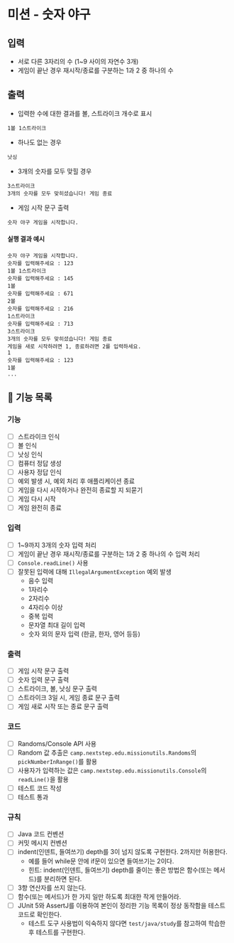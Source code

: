 # 미션 - 숫자 야구
## 입력

- 서로 다른 3자리의 수 (1~9 사이의 자연수 3개)
- 게임이 끝난 경우 재시작/종료를 구분하는 1과 2 중 하나의 수

## 출력

- 입력한 수에 대한 결과를 볼, 스트라이크 개수로 표시

```
1볼 1스트라이크
```

- 하나도 없는 경우

```
낫싱
```

- 3개의 숫자를 모두 맞힐 경우

```
3스트라이크
3개의 숫자를 모두 맞히셨습니다! 게임 종료
```

- 게임 시작 문구 출력

```
숫자 야구 게임을 시작합니다.
``` 

#### 실행 결과 예시

```
숫자 야구 게임을 시작합니다.
숫자를 입력해주세요 : 123
1볼 1스트라이크
숫자를 입력해주세요 : 145
1볼
숫자를 입력해주세요 : 671
2볼
숫자를 입력해주세요 : 216
1스트라이크
숫자를 입력해주세요 : 713
3스트라이크
3개의 숫자를 모두 맞히셨습니다! 게임 종료
게임을 새로 시작하려면 1, 종료하려면 2를 입력하세요.
1
숫자를 입력해주세요 : 123
1볼
...
```
## 🚀 기능 목록
### 기능
- [ ] 스트라이크 인식
- [ ] 볼 인식
- [ ] 낫싱 인식
- [ ] 컴퓨터 정답 생성
- [ ] 사용자 정답 인식
- [ ] 예외 발생 시, 예외 처리 후 애플리케이션 종료
- [ ] 게임을 다시 시작하거나 완전히 종료할 지 되묻기
- [ ] 게임 다시 시작
- [ ] 게임 완전히 종료
### 입력
- [ ] 1~9까지 3개의 숫자 입력 처리
- [ ] 게임이 끝난 경우 재시작/종료를 구분하는 1과 2 중 하나의 수 입력 처리
- [ ] `Console.readLine()` 사용
- [ ] 잘못된 입력에 대해 `IllegalArgumentException` 예외 발생
  - 음수 입력
  - 1자리수
  - 2자리수
  - 4자리수 이상
  - 중복 입력
  - 문자열 최대 길이 입력
  - 숫자 외의 문자 입력 (한글, 한자, 영어 등등)
### 출력
- [ ] 게임 시작 문구 출력
- [ ] 숫자 입력 문구 출력
- [ ] 스트라이크, 볼, 낫싱 문구 출력
- [ ] 스트라이크 3일 시, 게임 종료 문구 출력
- [ ] 게임 새로 시작 또는 종료 문구 출력
### 코드
- [ ] Randoms/Console API 사용
- [ ] Random 값 추출은 `camp.nextstep.edu.missionutils.Randoms`의 `pickNumberInRange()`를 활용
- [ ] 사용자가 입력하는 값은 `camp.nextstep.edu.missionutils.Console`의 `readLine()`을 활용
- [ ] 테스트 코드 작성
- [ ] 테스트 통과
### 규칙
- [ ] Java 코드 컨벤션
- [ ] 커밋 메시지 컨벤션
- [ ] indent(인덴트, 들여쓰기) depth를 3이 넘지 않도록 구현한다. 2까지만 허용한다.
    - 예를 들어 while문 안에 if문이 있으면 들여쓰기는 2이다.
    - 힌트: indent(인덴트, 들여쓰기) depth를 줄이는 좋은 방법은 함수(또는 메서드)를 분리하면 된다.
- [ ] 3항 연산자를 쓰지 않는다.
- [ ] 함수(또는 메서드)가 한 가지 일만 하도록 최대한 작게 만들어라.
- [ ] JUnit 5와 AssertJ를 이용하여 본인이 정리한 기능 목록이 정상 동작함을 테스트 코드로 확인한다.
    - 테스트 도구 사용법이 익숙하지 않다면 `test/java/study`를 참고하여 학습한 후 테스트를 구현한다.
